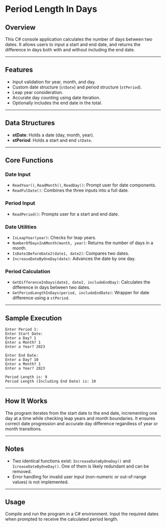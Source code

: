 # Period Length In Days

## Overview

This C# console application calculates the number of days between two dates. It allows users to input a start and end date, and returns the difference in days both with and without including the end date.

---

## Features

* Input validation for year, month, and day.
* Custom date structure (`stDate`) and period structure (`stPeriod`).
* Leap year consideration.
* Accurate day counting using date iteration.
* Optionally includes the end date in the total.

---

## Data Structures

* **stDate**: Holds a date (day, month, year).
* **stPeriod**: Holds a start and end `stDate`.

---

## Core Functions

### Date Input

* `ReadYear()`, `ReadMonth()`, `ReadDay()`: Prompt user for date components.
* `ReadFulDate()`: Combines the three inputs into a full date.

### Period Input

* `ReadPeriod()`: Prompts user for a start and end date.

### Date Utilities

* `IsLeapYear(year)`: Checks for leap years.
* `NumberOfDaysInAMonth(month, year)`: Returns the number of days in a month.
* `IsDate1BeforeDate2(date1, date2)`: Compares two dates.
* `IncreaseDateByOneDay(date)`: Advances the date by one day.

### Period Calculation

* `GetDifferenceInDays(date1, date2, includeEndDay)`: Calculates the difference in days between two dates.
* `GetPeriodLengthInDays(period, includeEndDate)`: Wrapper for date difference using a `stPeriod`.

---

## Sample Execution

```
Enter Period 1:
Enter Start Date:
Enter a Day? 1
Enter a Month? 1
Enter a Year? 2023

Enter End Date:
Enter a Day? 10
Enter a Month? 1
Enter a Year? 2023

Period Length is: 9
Period Length (Including End Date) is: 10
```

---

## How It Works

The program iterates from the start date to the end date, incrementing one day at a time while checking leap years and month boundaries. It ensures correct date progression and accurate day difference regardless of year or month transitions.

---

## Notes

* Two identical functions exist: `IncreaseDateByOneDay()` and `IcreaseDateByOneDay()`. One of them is likely redundant and can be removed.
* Error handling for invalid user input (non-numeric or out-of-range values) is not implemented.

---

## Usage

Compile and run the program in a C# environment. Input the required dates when prompted to receive the calculated period length.


